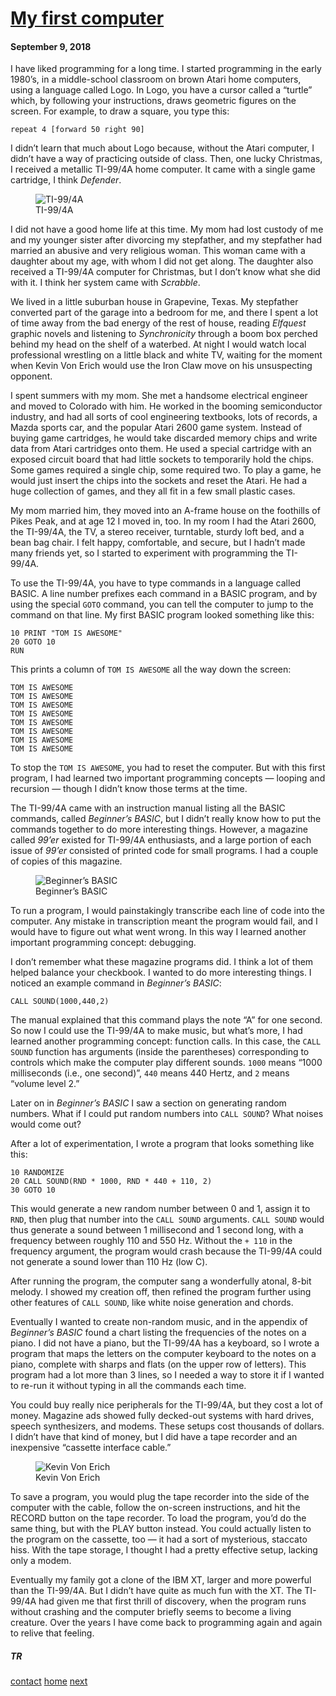 <h1><a href="/articles/1-my-first-computer">My first computer</a></h1>

#### September 9, 2018

I have liked programming for a long time. I started programming in the early 1980’s, in a middle-school classroom on brown Atari home computers, using a language called Logo. In Logo, you have a cursor called a “turtle” which, by following your instructions, draws geometric figures on the screen. For example, to draw a square, you type this:

```
repeat 4 [forward 50 right 90]
```

I didn’t learn that much about Logo because, without the Atari computer, I didn’t have a way of practicing outside of class. Then, one lucky Christmas, I received a metallic TI-99/4A home computer. It came with a single game cartridge, I think _Defender_. 

<figure>
  <img src="/img/TI99.jpg" alt="TI-99/4A" />
  <figcaption>TI-99/4A</figcaption>
</figure>

I did not have a good home life at this time. My mom had lost custody of me and my younger sister after divorcing my stepfather, and my stepfather had married an abusive and very religious woman. This woman came with a daughter about my age, with whom I did not get along. The daughter also received a TI-99/4A computer for Christmas, but I don’t know what she did with it. I think her system came with _Scrabble_. 

We lived in a little suburban house in Grapevine, Texas. My stepfather converted part of the garage into a bedroom for me, and there I spent a lot of time away from the bad energy of the rest of house, reading _Elfquest_ graphic novels and listening to _Synchronicity_ through a boom box perched behind my head on the shelf of a waterbed. At night I would watch local professional wrestling on a little black and white TV, waiting for the moment when Kevin Von Erich would use the Iron Claw move on his unsuspecting opponent.

I spent summers with my mom. She met a handsome electrical engineer and moved to Colorado with him. He worked in the booming semiconductor industry, and had all sorts of cool engineering textbooks, lots of records, a Mazda sports car, and the popular Atari 2600 game system. Instead of buying game cartridges, he would take discarded memory chips and write data from Atari cartridges onto them. He used a special cartridge with an exposed circuit board that had little sockets to temporarily hold the chips. Some games required a single chip, some required two. To play a game, he would just insert the chips into the sockets and reset the Atari. He had a huge collection of games, and they all fit in a few small plastic cases.

My mom married him, they moved into an A-frame house on the foothills of Pikes Peak, and at age 12 I moved in, too. In my room I had the Atari 2600, the TI-99/4A, the TV, a stereo receiver, turntable, sturdy loft bed, and a bean bag chair. I felt happy, comfortable, and secure, but I hadn’t made many friends yet, so I started to experiment with programming the TI-99/4A. 

To use the TI-99/4A, you have to type commands in a language called <nobr>BASIC</nobr>. A line number prefixes each command in a <nobr>BASIC</nobr> program, and by using the special `GOTO` command, you can tell the computer to jump to the command on that line. My first <nobr>BASIC</nobr> program looked something like this:

```
10 PRINT "TOM IS AWESOME"
20 GOTO 10
RUN
```

This prints a column of `TOM IS AWESOME` all the way down the screen:

```
TOM IS AWESOME
TOM IS AWESOME
TOM IS AWESOME
TOM IS AWESOME
TOM IS AWESOME
TOM IS AWESOME
TOM IS AWESOME
TOM IS AWESOME
```

To stop the `TOM IS AWESOME`, you had to reset the computer. But with this first program, I had learned two important programming concepts — looping and recursion — though I didn’t know those terms at the time.

The TI-99/4A came with an instruction manual listing all the <nobr>BASIC</nobr> commands, called _Beginner’s <nobr>BASIC</nobr>_, but I didn’t really know how to put the commands together to do more interesting things. However, a magazine called _99’er_ existed for TI-99/4A enthusiasts, and a large portion of each issue of _99’er_ consisted of printed code for small programs. I had a couple of copies of this magazine. 

<figure>
  <img src="/img/Beginners_BASIC.png" alt="Beginner’s BASIC" />
  <figcaption>Beginner’s BASIC</figcaption>
</figure>

To run a program, I would painstakingly transcribe each line of code into the computer. Any mistake in transcription meant the program would fail, and I would have to figure out what went wrong. In this way I learned another important programming concept: debugging.

I don’t remember what these magazine programs did. I think a lot of them helped balance your checkbook. I wanted to do more interesting things. I noticed an example command in _Beginner’s <nobr>BASIC</nobr>_:

```
CALL SOUND(1000,440,2)
```

The manual explained that this command plays the note “A” for one second. So now I could use the TI-99/4A to make music, but what’s more, I had learned another programming concept: function calls. In this case, the `CALL SOUND` function has arguments (inside the parentheses) corresponding to controls which make the computer play different sounds. `1000` means “1000 milliseconds (i.e., one second)”, `440` means 440 Hertz, and `2` means “volume level 2.”

Later on in _Beginner’s <nobr>BASIC</nobr>_ I saw a section on generating random numbers. What if I could put random numbers into `CALL SOUND`? What noises would come out?

After a lot of experimentation, I wrote a program that looks something like this:

```
10 RANDOMIZE
20 CALL SOUND(RND * 1000, RND * 440 + 110, 2)
30 GOTO 10
```

This would generate a new random number between 0 and 1, assign it to `RND`, then plug that number into the `CALL SOUND` arguments. `CALL SOUND` would thus generate a sound between 1 millisecond and 1 second long, with a frequency between roughly 110 and 550 Hz. Without the `+ 110` in the frequency argument, the program would crash because the TI-99/4A could not generate a sound lower than 110 Hz (low C).

After running the program, the computer sang a wonderfully atonal, 8-bit melody. I showed my creation off, then refined the program further using other features of `CALL SOUND`, like white noise generation and chords.  

Eventually I wanted to create non-random music, and in the appendix of _Beginner’s <nobr>BASIC</nobr>_ found a chart listing the frequencies of the notes on a piano. I did not have a piano, but the TI-99/4A has a keyboard, so I wrote a program that maps the letters on the computer keyboard to the notes on a piano, complete with sharps and flats (on the upper row of letters). This program had a lot more than 3 lines, so I needed a way to store it if I wanted to re-run it without typing in all the commands each time.

You could buy really nice peripherals for the TI-99/4A, but they cost a lot of money. Magazine ads showed fully decked-out systems with hard drives, speech synthesizers, and modems. These setups cost thousands of dollars. I didn’t have that kind of money, but I did have a tape recorder and an inexpensive “cassette interface cable.” 

<figure>
  <img src="/img/kevinvonerich.jpg" alt="Kevin Von Erich" />
  <figcaption>Kevin Von Erich</figcaption>
</figure>

To save a program, you would plug the tape recorder into the side of the computer with the cable, follow the on-screen instructions, and hit the RECORD button on the tape recorder. To load the program, you’d do the same thing, but with the PLAY button instead. You could actually listen to the program on the cassette, too — it had a sort of mysterious, staccato hiss. With the tape storage, I thought I had a pretty effective setup, lacking only a modem. 

Eventually my family got a clone of the IBM XT, larger and more powerful than the TI-99/4A. But I didn’t have quite as much fun with the XT. The TI-99/4A had given me that first thrill of discovery, when the program runs without crashing and the computer briefly seems to become a living creature. Over the years I have come back to programming again and again to relive that feeling.

##### TR

<footer>
<a id="contact" href="mailto:tragle@gmail.com">contact</a>
<a id="home" href="/">home</a>
<a href="/articles/2-who-has-not-visited-a-place-like-this">next</a>
</footer>
